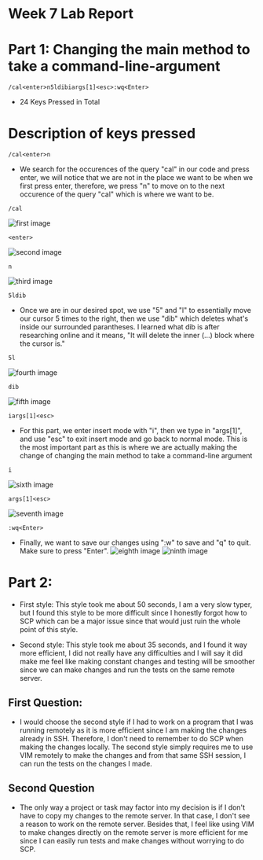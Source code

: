 # Week 7 Lab Report

# Part 1: Changing the main method to take a command-line-argument

```
/cal<enter>n5ldibiargs[1]<esc>:wq<Enter>
```
- 24 Keys Pressed in Total

# Description of keys pressed
```
/cal<enter>n
```
- We search for the occurences of the query "cal" in our code and press enter, we will notice that we are not in the place we want to be when we first press enter, therefore, we press "n" to move on to the next occurence of the query "cal" which is where we want to be.

```
/cal
```
![first image](cal.png)

```
<enter>
```

![second image](enter.png)

```
n
```

![third image](newn.png)

```
5ldib
```
- Once we are in our desired spot, we use "5" and "l" to essentially move our cursor 5 times to the right, then we use "dib" which deletes what's inside our surrounded parantheses. I learned what dib is after researching online and it means, "It will delete the inner (...) block where the cursor is."
```
5l
```
![fourth image](5l.png)
```
dib
```
![fifth image](dib.png)

```
iargs[1]<esc>
```
- For this part, we enter insert mode with "i", then we type in "args[1]", and use "esc" to exit insert mode and go back to normal mode. This is the most important part as this is where we are actually making the change of changing the main method to take a command-line argument

```
i
```
![sixth image](i.png)
```
args[1]<esc>
```
![seventh image](args.png)

```
:wq<Enter>
```
- Finally, we want to save our changes using ":w" to save and "q" to quit. Make sure to press "Enter".
![eighth image](wq.png)
![ninth image](e.png)

# Part 2:

- First style: This style took me about 50 seconds, I am a very slow typer, but I found this style to be more difficult since I honestly forgot how to SCP which can be a major issue since that would just ruin the whole point of this style.

- Second style: This style took me about 35 seconds, and I found it way more efficient, I did not really have any difficulties and I will say it did make me feel like making constant changes and testing will be smoother since we can make changes and run the tests on the same remote server.

## First Question:
- I would choose the second style if I had to work on a program that I was running remotely as it is more efficient since I am making the changes already in SSH. Therefore, I don't need to remember to do SCP when making the changes locally. The second style simply requires me to use VIM remotely to make the changes and from that same SSH session, I can run the tests on the changes I made.
## Second Question
- The only way a project or task may factor into my decision is if I don't have to copy my changes to the remote server. In that case, I don't see a reason to work on the remote server. Besides that, I feel like using VIM to make changes directly on the remote server is more efficient for me since I can easily run tests and make changes without worrying to do SCP.